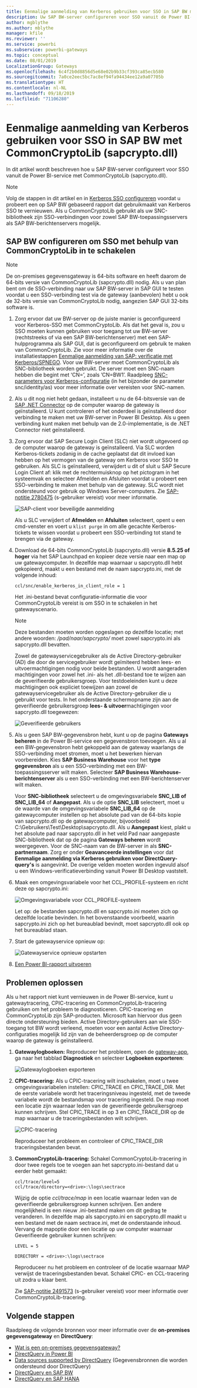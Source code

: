 ```yaml
---
title: Eenmalige aanmelding van Kerberos gebruiken voor SSO in SAP BW met CommonCryptoLib (sapcrypto.dll)
description: Uw SAP BW-server configureren voor SSO vanuit de Power BI-service met CommonCryptoLib (sapcrypto.dll)
author: mgblythe
ms.author: mblythe
manager: kfile
ms.reviewer: ''
ms.service: powerbi
ms.subservice: powerbi-gateways
ms.topic: conceptual
ms.date: 08/01/2019
LocalizationGroup: Gateways
ms.openlocfilehash: 6c4f2b0d8856d5e68e02b9b33cf393ca85ecb580
ms.sourcegitcommit: 7a0ce2eec5bc7ac8ef94fa94434ee12a9a07705b
ms.translationtype: HT
ms.contentlocale: nl-NL
ms.lasthandoff: 09/18/2019
ms.locfileid: "71106280"
---
```

# <a name="use-kerberos-single-sign-on-for-sso-to-sap-bw-using-commoncryptolib-sapcryptodll"></a>Eenmalige aanmelding van Kerberos gebruiken voor SSO in SAP BW met CommonCryptoLib (sapcrypto.dll)

In dit artikel wordt beschreven hoe u SAP BW-server configureert voor SSO vanuit de Power BI-service met CommonCryptoLib (sapcrypto.dll).

> [!NOTE]
> Volg de stappen in dit artikel en in [Kerberos SSO configureren](service-gateway-sso-kerberos.md) voordat u probeert een op SAP BW gebaseerd rapport dat gebruikmaakt van Kerberos SSO te vernieuwen. Als u CommonCryptoLib gebruikt als uw SNC-bibliotheek zijn SSO-verbindingen voor zowel SAP BW-toepassingsservers als SAP BW-berichtenservers mogelijk.

## <a name="configure-sap-bw-server-to-enable-sso-using-commoncryptolib"></a>SAP BW configureren om SSO met behulp van CommonCryptoLib in te schakelen

> [!NOTE]
> De on-premises gegevensgateway is 64-bits software en heeft daarom de 64-bits versie van CommonCryptoLib (sapcrypto.dll) nodig. Als u van plan bent om de SSO-verbinding naar uw SAP BW-server in SAP GUI te testen voordat u een SSO-verbinding test via de gateway (aanbevolen) hebt u ook de 32-bits versie van CommonCryptoLib nodig, aangezien SAP GUI 32-bits software is.

1. Zorg ervoor dat uw BW-server op de juiste manier is geconfigureerd voor Kerberos-SSO met CommonCryptoLib. Als dat het geval is, zou u SSO moeten kunnen gebruiken voor toegang tot uw BW-server (rechtstreeks of via een SAP BW-berichtenserver) met een SAP-hulpprogramma als SAP GUI, dat is geconfigureerd om gebruik te maken van CommonCryptoLib. Zie voor meer informatie over de installatiestappen [Eenmalige aanmelding van SAP: verificatie met Kerberos/SPNEGO](https://blogs.sap.com/2017/07/27/sap-single-sign-on-authenticate-with-kerberosspnego/). Voor uw BW-server moet CommonCryptoLib als SNC-bibliotheek worden gebruikt. De server moet een SNC-naam hebben die begint met ‘CN=’, zoals ’CN=BW1’. Raadpleeg [SNC-parameters voor Kerberos-configuratie](https://help.sap.com/viewer/df185fd53bb645b1bd99284ee4e4a750/3.0/en-US/360534094511490d91b9589d20abb49a.html) (in het bijzonder de parameter snc/identity/as) voor meer informatie over vereisten voor SNC-namen.

1. Als u dit nog niet hebt gedaan, installeert u nu de 64-bitsversie van de [SAP .NET Connector](https://support.sap.com/en/product/connectors/msnet.html) op de computer waarop de gateway is geïnstalleerd. U kunt controleren of het onderdeel is geïnstalleerd door verbinding te maken met uw BW-server in Power BI Desktop. Als u geen verbinding kunt maken met behulp van de 2.0-implementatie, is de .NET Connector niet geïnstalleerd.

1. Zorg ervoor dat SAP Secure Login Client (SLC) niet wordt uitgevoerd op de computer waarop de gateway is geïnstalleerd. Via SLC worden Kerberos-tickets zodanig in de cache geplaatst dat dit invloed kan hebben op het vermogen van de gateway om Kerberos voor SSO te gebruiken. Als SLC is geïnstalleerd, verwijdert u dit of sluit u SAP Secure Login Client af: klik met de rechtermuisknop op het pictogram in het systeemvak en selecteer Afmelden en Afsluiten voordat u probeert een SSO-verbinding te maken met behulp van de gateway. SLC wordt niet ondersteund voor gebruik op Windows Server-computers. Zie [SAP-notitie 2780475](https://launchpad.support.sap.com/#/notes/2780475) (s-gebruiker vereist) voor meer informatie.

    ![SAP-client voor beveiligde aanmelding](media/service-gateway-sso-kerberos/sap-secure-login-client.png)

    Als u SLC verwijdert of **Afmelden** en **Afsluiten** selecteert, opent u een cmd-venster en voert u `klist purge` in om alle gecachte Kerberos-tickets te wissen voordat u probeert een SSO-verbinding tot stand te brengen via de gateway.

1. Download de 64-bits CommonCryptoLib (sapcrypto.dll) versie **8.5.25 of hoger** via het SAP Launchpad en kopieer deze versie naar een map op uw gatewaycomputer. In dezelfde map waarnaar u sapcrypto.dll hebt gekopieerd, maakt u een bestand met de naam sapcrypto.ini, met de volgende inhoud:

    ```
    ccl/snc/enable_kerberos_in_client_role = 1
    ```

    Het .ini-bestand bevat configuratie-informatie die voor CommonCryptoLib vereist is om SSO in te schakelen in het gatewayscenario.

    > [!NOTE]
    > Deze bestanden moeten worden opgeslagen op dezelfde locatie; met andere woorden: _/pad/naar/sapcrypto/_ moet zowel sapcrypto.ini als sapcrypto.dll bevatten.

    Zowel de gatewayservicegebruiker als de Active Directory-gebruiker (AD) die door de servicegebruiker wordt geïmiteerd hebben lees- en uitvoermachtigingen nodig voor beide bestanden. U wordt aangeraden machtigingen voor zowel het .ini- als het .dll-bestand toe te wijzen aan de geverifieerde gebruikersgroep. Voor testdoeleinden kunt u deze machtigingen ook expliciet toewijzen aan zowel de gatewayservicegebruiker als de Active Directory-gebruiker die u gebruikt voor tests. In het onderstaande schermopname zijn aan de geverifieerde gebruikersgroep **lees- &amp; uitvoer**machtigingen voor sapcrypto.dll toegewezen:

    ![Geverifieerde gebruikers](media/service-gateway-sso-kerberos/authenticated-users.png)

1. Als u geen SAP BW-gegevensbron hebt, kunt u op de pagina **Gateways beheren** in de Power BI-service een gegevensbron toevoegen. Als u al een BW-gegevensbron hebt gekoppeld aan de gateway waarlangs de SSO-verbinding moet stromen, moet u het bewerken hiervan voorbereiden. Kies **SAP Business Warehouse** voor het **type gegevensbron** als u een SSO-verbinding met een BW-toepassingsserver wilt maken. Selecteer **SAP Business Warehouse-berichtenserver** als u een SSO-verbinding met een BW-berichtenserver wilt maken.

    Voor **SNC-bibliotheek** selecteert u de omgevingsvariabele **SNC\_LIB of SNC\_LIB\_64** of **Aangepast**. Als u de optie **SNC\_LIB** selecteert, moet u de waarde van de omgevingsvariabele **SNC\_LIB\_64** op de gatewaycomputer instellen op het absolute pad van de 64-bits kopie van sapcrypto.dll op de gatewaycomputer, bijvoorbeeld C:\Gebruikers\Test\Desktop\sapcrypto.dll. Als u **Aangepast** kiest, plakt u het absolute pad naar sapcrypto.dll in het veld Pad naar aangepaste SNC-bibliotheek dat op de pagina **Gateways beheren** wordt weergegeven. Voor de SNC-naam van de BW-server in als **SNC-partnernaam**. Zorg er onder **Geavanceerde instellingen** voor dat **Eenmalige aanmelding via Kerberos gebruiken voor DirectQuery-query's** is aangevinkt. De overige velden moeten worden ingevuld alsof u een Windows-verificatieverbinding vanuit Power BI Desktop vaststelt.

1. Maak een omgevingsvariabele voor het CCL\_PROFILE-systeem en richt deze op sapcrypto.ini:

    ![Omgevingsvariabele voor CCL\_PROFILE-systeem](media/service-gateway-sso-kerberos/ccl-profile-variable.png)

    Let op: de bestanden sapcrypto.dll en sapcrypto.ini moeten zich op dezelfde locatie bevinden. In het bovenstaande voorbeeld, waarin sapcrypto.ini zich op het bureaublad bevindt, moet sapcrypto.dll ook op het bureaublad staan.

1. Start de gatewayservice opnieuw op:

    ![Gatewayservice opnieuw opstarten](media/service-gateway-sso-kerberos/restart-gateway-service.png)

1. [Een Power BI-rapport uitvoeren](service-gateway-sso-kerberos.md#run-a-power-bi-report)

## <a name="troubleshooting"></a>Problemen oplossen

Als u het rapport niet kunt vernieuwen in de Power BI-service, kunt u gatewaytracering, CPIC-tracering en CommonCryptoLib-tracering gebruiken om het probleem te diagnosticeren. CPIC-tracering en CommonCryptoLib zijn SAP-producten. Microsoft kan hiervoor dus geen directe ondersteuning bieden. Active Directory-gebruikers aan wie SSO-toegang tot BW wordt verleend, moeten voor een aantal Active Directory-configuraties mogelijk lid zijn van de beheerdersgroep op de computer waarop de gateway is geïnstalleerd.

1. **Gatewaylogboeken:** Reproduceer het probleem, open de [gateway-app](https://docs.microsoft.com/data-integration/gateway/service-gateway-app), ga naar het tabblad **Diagnostiek** en selecteer **Logboeken exporteren**:

    ![Gatewaylogboeken exporteren](media/service-gateway-sso-kerberos/export-gateway-logs.png)

1. **CPIC-tracering:** Als u CPIC-tracering wilt inschakelen, moet u twee omgevingsvariabelen instellen: CPIC\_TRACE en CPIC\_TRACE\_DIR. Met de eerste variabele wordt het traceringsniveau ingesteld, met de tweede variabele wordt de bestandsmap voor tracering ingesteld. De map moet een locatie zijn waarnaar leden van de geverifieerde gebruikersgroep kunnen schrijven. Stel CPIC\_TRACE in op 3 en CPIC\_TRACE\_DIR op de map waarnaar u de traceringsbestanden wilt schrijven.

    ![CPIC-tracering](media/service-gateway-sso-kerberos/cpic-tracing.png)

    Reproduceer het probleem en controleer of CPIC\_TRACE\_DIR traceringsbestanden bevat.

1. **CommonCryptoLib-tracering:** Schakel CommonCryptoLib-tracering in door twee regels toe te voegen aan het sapcrypto.ini-bestand dat u eerder hebt gemaakt:

    ```
    ccl/trace/level=5
    ccl/trace/directory=<drive>:\logs\sectrace
    ```

    Wijzig de optie _ccl/trace/map_ in een locatie waarnaar leden van de geverifieerde gebruikersgroep kunnen schrijven. Een andere mogelijkheid is een nieuw .ini-bestand maken om dit gedrag te veranderen. In dezelfde map als sapcrypto.ini en sapcrypto.dll maakt u een bestand met de naam sectrace.ini, met de onderstaande inhoud. Vervang de mapoptie door een locatie op uw computer waarnaar Geverifieerde gebruiker kunnen schrijven:

    ```
    LEVEL = 5

    DIRECTORY = <drive>:\logs\sectrace
    ```

    Reproduceer nu het probleem en controleer of de locatie waarnaar MAP verwijst de traceringsbestanden bevat. Schakel CPIC- en CCL-tracering uit zodra u klaar bent.

    Zie [SAP-notitie 2491573](https://launchpad.support.sap.com/#/notes/2491573) (s-gebruiker vereist) voor meer informatie over CommonCryptoLib-tracering.

## <a name="next-steps"></a>Volgende stappen

Raadpleeg de volgende bronnen voor meer informatie over de **on-premises gegevensgateway** en **DirectQuery**:

* [Wat is een on-premises gegevensgateway?](/data-integration/gateway/service-gateway-getting-started)
* [DirectQuery in Power BI](desktop-directquery-about.md)
* [Data sources supported by DirectQuery](desktop-directquery-data-sources.md) (Gegevensbronnen die worden ondersteund door DirectQuery)
* [DirectQuery en SAP BW](desktop-directquery-sap-bw.md)
* [DirectQuery en SAP HANA](desktop-directquery-sap-hana.md)
